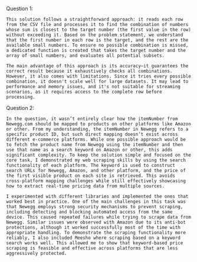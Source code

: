Question 1: 

    This solution follows a straightforward approach: it reads each row from the CSV file and processes it to find the combination of numbers whose sum is closest to the target number (the first value in the row) without exceeding it. Based on the problem statement, we understand that the first number in each row is the target, and the rest are the available small numbers. To ensure no possible combination is missed, a dedicated function is created that takes the target number and the array of small numbers, and evaluates all potential subsets.

    The main advantage of this approach is its accuracy—it guarantees the correct result because it exhaustively checks all combinations. However, it also comes with limitations. Since it tries every possible combination, it doesn't scale well for large datasets. It may lead to performance and memory issues, and it's not suitable for streaming scenarios, as it requires access to the complete row before processing.


Question 2: 

    In the question, it wasn’t entirely clear how the itemNumber from Newegg.com should be mapped to products on other platforms like Amazon or other. From my understanding, the itemNumber in Newegg refers to a specific product ID, but such direct mapping doesn’t exist across different e-commerce platforms. While one possible approach would be to fetch the product name from Newegg using the itemNumber and then use that name as a search keyword on Amazon or other, this adds significant complexity. To keep the solution simple and focused on the core task, I demonstrated my web scraping skills by using the search functionality of each platform. The keyword is used to construct search URLs for Newegg, Amazon, and other platform, and the price of the first visible product on each site is retrieved. This avoids cross-platform mapping challenges while still effectively showcasing how to extract real-time pricing data from multiple sources.

    I experimented with different libraries and implemented the ones that worked best in practice. One of the main challenges in this task was that Newegg employs strong security mechanisms to prevent scraping, including detecting and blocking automated access from the same device. This caused repeated failures while trying to scrape data from Newegg. Similar issues were observed with Amazon due to its anti-bot protections, although it worked successfully most of the time with appropriate handling. To demonstrate the scraping functionality more reliably, I also included Meesho where scraping based on a keyword search works well. This allowed me to show that keyword-based price scraping is feasible and effective across platforms that are less aggressively protected.
